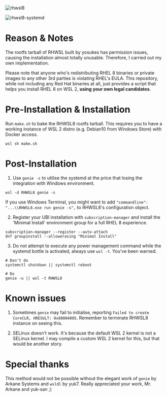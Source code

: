 ![rhwsl8](https://user-images.githubusercontent.com/29014642/89607890-30049980-d8a6-11ea-9374-42569aab3f84.PNG)

![rhwsl8-systemd](https://user-images.githubusercontent.com/29014642/89607996-73f79e80-d8a6-11ea-9641-477290e42611.PNG)

# Reason & Notes

The rootfs tarball of RHWSL built by yosukes has permission issues, causing the installation almost totally unusable. Therefore, I carried out my own implementation.

Please note that anyone who's redistributing RHEL 8 binaries or private images to any other 3rd parties is violating RHEL's EULA. This repository, while not including any Red Hat binaries at all, just provides a script that helps you install RHEL 8 on WSL 2, **using your own legal candidates**.

# Pre-Installation & Installation

Run `make.sh` to bake the RHWSL8 rootfs tarball. This requires you to have a working instance of WSL 2 distro (e.g. Debian10 from Windows Store) with Docker access.

```
wsl sh make.sh
```

# Post-Installation

1. Use `genie -s` to utilise the systemd at the price that losing the integration with Windows environment.

```
wsl -d RHWSL8 genie -s
```

If you use Windows Terminal, you might want to add `"commandline": "...\\RHWSL8.exe run genie -s",` to RHWSL8's configuration object.

2. Register your UBI installation with `subscription-manager` and install the 'Minimal Install' environment group for a full RHEL 8 experience.

```
subscription-manager --register --auto-attach
dnf groupinstall --allowerasing "Minimal Install"
```

3. Do not attempt to execute any power management command while the systemd bottle is activated, always use `wsl -t`. You've been warned.

```
# Don't do
systemctl shutdown || systemctl reboot

# Do
genie -u || wsl -t RHWSL8
```

# Known issues

1. Sometimes `genie` may fail to initialise, reporting `Failed to create CoreCLR, HRESULT: 0x80004005`. Remember to terminate RHWSL8 instance on seeing this.

2. SELinux doesn't work. It's because the default WSL 2 kernel is not a SELinux kernel. I may compile a custom WSL 2 kernel for this, but that would be another story.

# Special thanks

This method would not be possible without the elegant work of `genie` by Arkane Systems and `wsldl` by yuk7. Really appreciated your work, Mr. Arkane and yuk-san ;)
